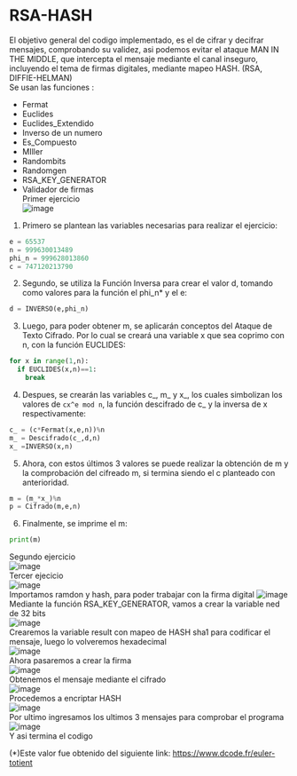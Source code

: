 # RSA-HASH
El objetivo general del codigo implementado, es el de cifrar y decifrar mensajes, comprobando su validez, asi podemos evitar el ataque MAN IN THE MIDDLE, que intercepta el mensaje mediante el canal inseguro, incluyendo el tema de firmas digitales, mediante mapeo HASH. (RSA, DIFFIE-HELMAN)<br>
Se usan las funciones :<br>
- Fermat
- Euclides
- Euclides_Extendido
- Inverso de un numero
- Es_Compuesto
- MIller
- Randombits
- Randomgen
- RSA_KEY_GENERATOR
- Validador de firmas
<br>Primer ejercicio<br>
![image](https://user-images.githubusercontent.com/85748915/176943895-7c60f54a-cab8-4a20-b6a6-342929b315db.png)<br>
1) Primero se plantean las variables necesarias para realizar el ejercicio:
```python
e = 65537
n = 999630013489
phi_n = 999628013860
c = 747120213790
```
2) Segundo, se utiliza la Función Inversa para crear el valor d, tomando como valores para la función el phi_n* y el e:
```python
d = INVERSO(e,phi_n)
```
3) Luego, para poder obtener m, se aplicarán conceptos del Ataque de Texto Cifrado. Por lo cual se creará una variable x que sea coprimo con n, con la función EUCLIDES:
```python
for x in range(1,n):
  if EUCLIDES(x,n)==1:
    break
```
4) Despues, se crearán las variables c_, m_ y x_, los cuales simbolizan los valores de ```cx^e mod n```, la función descifrado de c_ y la inversa de x respectivamente:
```python
c_ = (c*Fermat(x,e,n))%n
m_ = Descifrado(c_,d,n)
x_ =INVERSO(x,n)
```
5) Ahora, con estos últimos 3 valores se puede realizar la obtención de m y la comprobación del cifreado m, si termina siendo el c planteado con anterioridad.
```python
m = (m_*x_)%n
p = Cifrado(m,e,n)
```
6) Finalmente, se imprime el m:
```python
print(m)
```
Segundo ejercicio<br>
![image](https://user-images.githubusercontent.com/85748915/176944006-45626b43-a69c-47f6-b0f4-11b5bab69ad4.png)<br>
Tercer ejecicio<br>
![image](https://user-images.githubusercontent.com/85748915/176944107-bf109294-3a4b-4727-b868-6c582aad7725.png)<br>
Importamos ramdon y hash, para poder trabajar con la firma digital
![image](https://user-images.githubusercontent.com/85748915/177002659-77f9d0ef-d132-43cb-abeb-a10d73e987d6.png)<br>
Mediante la función RSA_KEY_GENERATOR, vamos a crear la variable ned de 32 bits<br>
![image](https://user-images.githubusercontent.com/85748915/177005825-8ce80411-aef7-4571-af6f-090559e35945.png)<br>
Crearemos la variable result con mapeo de HASH sha1 para codificar el mensaje, luego lo volveremos hexadecimal<br>
![image](https://user-images.githubusercontent.com/85748915/177005873-0f0175bc-5a29-49f8-b15a-7f527265ad34.png)<br>
Ahora pasaremos a crear la firma<br>
![image](https://user-images.githubusercontent.com/85748915/177005891-e11ff827-7cdf-429a-856c-71f9ea39e3c5.png)<br>
Obtenemos el mensaje mediante el cifrado<br>
![image](https://user-images.githubusercontent.com/85748915/177005918-eb70966a-d1d6-43ee-8321-783b4f0e6261.png)<br>
Procedemos a encriptar HASH<br>
![image](https://user-images.githubusercontent.com/85748915/177005950-91b165ca-12e8-4dd9-b35e-8556e09e3ee7.png)<br>
Por ultimo ingresamos los ultimos 3 mensajes para comprobar el programa<br>
![image](https://user-images.githubusercontent.com/85748915/177006006-ac0f5597-8caf-40c4-8831-f4bfacc0a610.png)<br>
Y asi termina el codigo


(*)Este valor fue obtenido del siguiente link: https://www.dcode.fr/euler-totient
